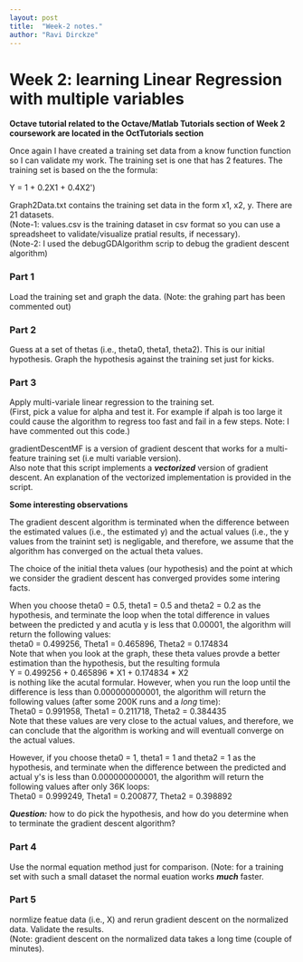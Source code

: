 ```yaml
---
layout: post
title:  "Week-2 notes."
author: "Ravi Dirckze"
---
```


# Week 2: learning Linear Regression with multiple variables

**Octave tutorial related to the Octave/Matlab Tutorials section of Week 2 coursework are located in the OctTutorials section**

Once again I have created a training set data from a know function function so I can validate my work. The training set is one that has 2 features. The training set is based on the the formula:

 Y = 1 + 0.2X1 + 0.4X2')
 
Graph2Data.txt contains the training set data in the form x1, x2, y. There are 21 datasets.  
(Note-1: values.csv is the training dataset in csv format so you can use a spreadsheet to validate/visualize pratial results, if necessary).  
(Note-2: I used the debugGDAlgorithm scrip to debug the gradient descent algorithm)


### Part 1 
Load the training set and graph the data. (Note: the grahing part has been commented out)

### Part 2
Guess at a set of thetas (i.e., theta0, theta1, theta2). This is our initial hypothesis. Graph the hypothesis against the training set just for kicks.  

### Part 3
Apply multi-variale linear regression to the training set.  
(First, pick a value for alpha and test it. For example if alpah is too large it could cause the algorithm to regress too fast and fail in a few steps. Note: I have commented out this code.)

gradientDescentMF is a version of gradient descent that works for a multi-feature training set (i.e multi variable version).  
Also note that this script implements a ***vectorized*** version of gradient descent. An explanation of the vectorized implementation is provided in the script.

**Some interesting observations** 

The gradient descent algorithm is terminated when the difference between the estimated values (i.e., the estimated y) and the actual values (i.e., the y values from the trainint set) is negligable, and therefore, we assume that the algorithm has converged  on the actual theta values.

  
The choice of the initial theta values (our hypothesis) and the point at which we consider the gradient descent has converged provides some intering facts.

When you choose theta0 = 0.5, theta1 = 0.5 and theta2 = 0.2 as the hypothesis, and terminate the loop when the total difference in values between the predicted y and acutla y is less that 0.00001, the algorithm will return the following values:  
theta0 = 0.499256, Theta1 = 0.465896, Theta2 = 0.174834  
Note that when you look at the graph, these theta values provde a better estimation than the hypothesis, but the resulting formula  
Y = 0.499256 + 0.465896 * X1 + 0.174834 * X2  
is nothing like the acutal formular. 
However, when you run the loop until the difference is less than 0.000000000001, the algorithm will return the following values (after some 200K runs and a *long* time):  
Theta0 = 0.991958, Theta1 = 0.211718, Theta2 = 0.384435  
Note that these values are very close to the actual values, and therefore, we can conclude that the algorithm is working and will eventuall converge on the actual values. 

However, if you choose theta0 = 1, theta1 = 1 and theta2 = 1 as the hypothesis, and terminate when the difference between the predicted and actual y's is less than 0.000000000001, the algorithm will return the following values after only 36K loops:  
Theta0 = 0.999249, Theta1 = 0.200877, Theta2 = 0.398892

***Question:*** how to do pick the hypothesis, and how do you determine when to terminate the gradient descent algorithm?
 

### Part 4 
Use the normal equation method just for comparison. (Note: for a training set with such a small dataset the normal euation works ***much*** faster. 

### Part 5
normlize featue data (i.e., X) and rerun gradient descent on the normalized data. Validate the results.  
(Note: gradient descent on the normalized data takes a long time (couple of minutes). 

